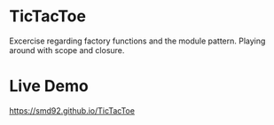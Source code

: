 # TicTacToe
Excercise regarding factory functions and the module pattern. Playing around with scope and closure.

# Live Demo
https://smd92.github.io/TicTacToe
